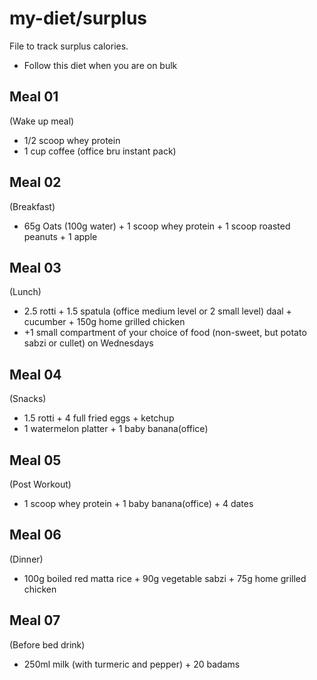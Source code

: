 # my-diet/surplus
File to track surplus calories. 
- Follow this diet when you are on bulk

Meal 01
--------
(Wake up meal)
- 1/2 scoop whey protein
- 1 cup coffee (office bru instant pack)

Meal 02
--------
(Breakfast)
- 65g Oats (100g water) + 1 scoop whey protein + 1 scoop roasted peanuts + 1 apple

Meal 03
--------
(Lunch)
- 2.5 rotti + 1.5 spatula (office medium level or 2 small level) daal + cucumber + 150g home grilled chicken
- +1 small compartment of your choice of food (non-sweet, but potato sabzi or cullet) on Wednesdays

Meal 04
--------
(Snacks)
- 1.5 rotti + 4 full fried eggs + ketchup
- 1 watermelon platter + 1 baby banana(office)

Meal 05
--------
(Post Workout)
- 1 scoop whey protein + 1 baby banana(office) + 4 dates

Meal 06
--------
(Dinner)
- 100g boiled red matta rice + 90g vegetable sabzi + 75g home grilled chicken

Meal 07
--------
(Before bed drink)
- 250ml milk (with turmeric and pepper) + 20 badams
